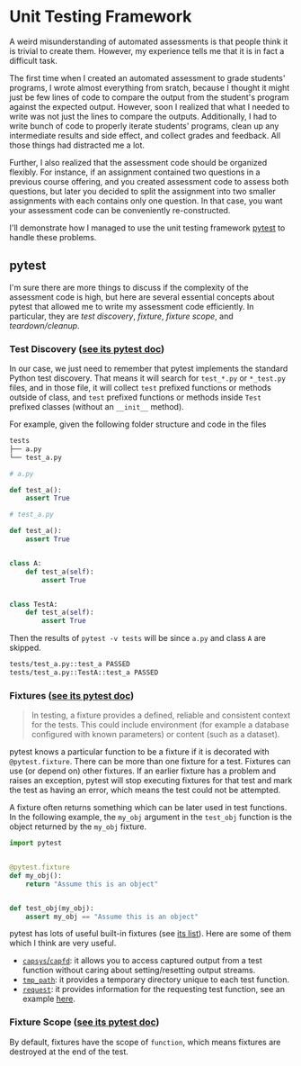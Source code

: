 # Unit Testing Framework

A weird misunderstanding of automated assessments is that people think it is
trivial to create them. However, my experience tells me that it is in fact a
difficult task.

The first time when I created an automated assessment to grade students'
programs, I wrote almost everything from sratch, because I thought it might just
be few lines of code to compare the output from the student's program against
the expected output. However, soon I realized that what I needed to write was
not just the lines to compare the outputs. Additionally, I had to write bunch of
code to properly iterate students' programs, clean up any intermediate results
and side effect, and collect grades and feedback. All those things had
distracted me a lot.

Further, I also realized that the assessment code should be organized flexibly.
For instance, if an assignment contained two questions in a previous course
offering, and you created assessment code to assess both questions, but later
you decided to split the assignment into two smaller assignments with each
contains only one question. In that case, you want your assessment code can be
conveniently re-constructed.

I'll demonstrate how I managed to use the unit testing framework
[pytest](<https://docs.pytest.org/en/stable/contents.html>) to handle these
problems.

## pytest

I'm sure there are more things to discuss if the complexity of the assessment
code is high, but here are several essential concepts about pytest that allowed
me to write my assessment code efficiently. In particular, they are _test
discovery_, _fixture_, _fixture scope_, and _teardown/cleanup_.

### Test Discovery ([see its pytest doc](<https://docs.pytest.org/en/stable/explanation/goodpractices.html#conventions-for-python-test-discovery>))

In our case, we just need to remember that pytest implements the standard Python
test discovery. That means it will search for `test_*.py` or `*_test.py` files,
and in those file, it will collect `test` prefixed functions or methods outside
of class, and `test` prefixed functions or methods inside `Test` prefixed
classes (without an `__init__` method).

For example, given the following folder structure and code in the files

```bash
tests
├── a.py
└── test_a.py
```

```python
# a.py

def test_a():
    assert True
```

```python
# test_a.py

def test_a():
    assert True


class A:
    def test_a(self):
        assert True


class TestA:
    def test_a(self):
        assert True
```

Then the results of `pytest -v tests` will be since `a.py` and class `A` are
skipped.

```bash
tests/test_a.py::test_a PASSED
tests/test_a.py::TestA::test_a PASSED
```

### Fixtures ([see its pytest doc](<https://docs.pytest.org/en/stable/explanation/fixtures.html#about-fixtures>))

> In testing, a fixture provides a defined, reliable and consistent context for
> the tests. This could include environment (for example a database configured
> with known parameters) or content (such as a dataset).

pytest knows a particular function to be a fixture if it is decorated with
`@pytest.fixture`. There can be more than one fixture for a test. Fixtures can
use (or depend on) other fixtures. If an earlier fixture has a problem and
raises an exception, pytest will stop executing fixtures for that test and mark
the test as having an error, which means the test could not be attempted.

A fixture often returns something which can be later used in test functions. In
the following example, the `my_obj` argument in the `test_obj` function is the
object returned by the `my_obj` fixture.

```python
import pytest


@pytest.fixture
def my_obj():
    return "Assume this is an object"


def test_obj(my_obj):
    assert my_obj == "Assume this is an object"
```

pytest has lots of useful built-in fixtures (see
[its list](<https://docs.pytest.org/en/stable/reference/fixtures.html>)). Here are
some of them which I think are very useful.

- [`capsys`/`capfd`](<https://docs.pytest.org/en/stable/how-to/capture-stdout-stderr.html#accessing-captured-output-from-a-test-function>):
  it allows you to access captured output from a test function without caring
  about setting/resetting output streams.
- [`tmp_path`](<https://docs.pytest.org/en/stable/how-to/tmp_path.html#the-tmp-path-fixture>):
  it provides a temporary directory unique to each test function.
- [`request`](<https://docs.pytest.org/en/stable/reference/reference.html#std-fixture-request>):
  it provides information for the requesting test function, see an example
  [here](<https://docs.pytest.org/en/stable/example/simple.html#request-example>).


### Fixture Scope ([see its pytest doc](<https://docs.pytest.org/en/stable/how-to/fixtures.html#fixture-scopes>))

By default, fixtures have the scope of `function`, which means fixtures are
destroyed at the end of the test.
